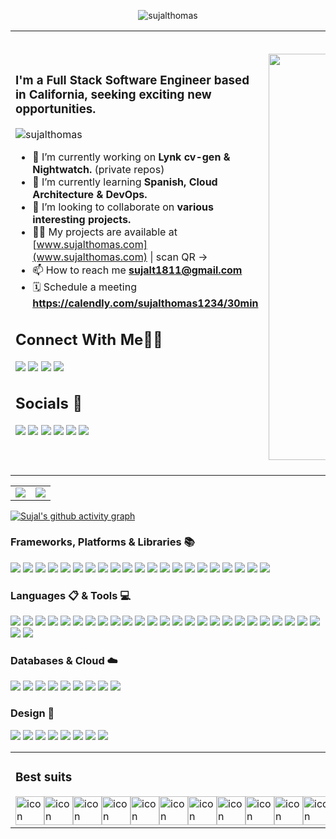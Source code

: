 <p align="center"> <img src="https://readme-typing-svg.demolab.com?font=Fira+Code&pause=1000&color=F731A6&width=435&lines=Hi%2C+I'm+Sujal+Thomas+👋🏻" alt="sujalthomas" /> </p>

<table border="0" cellspacing="0" cellpadding="0">
<tr>
<td style="border: none;">

<h3 align="left">I'm a Full Stack Software Engineer based in California, seeking exciting new opportunities.</h3>

<p align="left"> <img src="https://komarev.com/ghpvc/?username=sujalthomas&label=Profile%20views&color=0e75b6&style=for-the-badge" alt="sujalthomas" /> </p>

- 🔭 I’m currently working on **Lynk cv-gen & Nightwatch.** (private repos)
- 🌱 I’m currently learning **Spanish, Cloud Architecture & DevOps.**
- 👯 I’m looking to collaborate on **various interesting projects.**
- 👨‍💻 My projects are available at [www.sujalthomas.com](www.sujalthomas.com) | scan QR ->
- 📫 How to reach me **sujalt1811@gmail.com**
- 🗓 Schedule a meeting **https://calendly.com/sujalthomas1234/30min**

## Connect With Me👋🏼

<p align = "left">  
<a href="https://linkedin.com/in/sujal-thomas-tatipelli-b72120161/" target="blank"><img src="https://img.shields.io/badge/LinkedIn-0077B5?style=for-the-badge&logo=linkedin&logoColor=white"/></a>
<a href=""><img src="https://img.shields.io/badge/Gmail-D14836?style=for-the-badge&logo=gmail&logoColor=white"/></a>
<a href="https://www.instagram.com/@sujal_thomas" target="blank"><img src="https://img.shields.io/badge/Instagram-E4405F?style=for-the-badge&logo=instagram&logoColor=white"/></a>
<a href="https://discord.com/users/690010847719981094"><img src="https://img.shields.io/badge/Discord-%235865F2.svg?style=for-the-badge&logo=discord&logoColor=white"/></a>


</p> 

## Socials 💬


<a href="https://www.duolingo.com/profile/SujalThoma"><img src="https://img.shields.io/badge/Duolingo-%234DC730.svg?style=for-the-badge&logo=Duolingo&logoColor=white"/></a>
<a href="https://open.spotify.com/user/22fdghgc43n7lwpvssvqqthai?si=318f932e257f4368&nd=1"><img src="https://img.shields.io/badge/Spotify-1ED760?style=for-the-badge&logo=spotify&logoColor=white"/></a>
<a href="https://medium.com/@sujalt1811"><img src="https://img.shields.io/badge/Medium-12100E?style=for-the-badge&logo=medium&logoColor=white"/></a>
<a><img src="https://img.shields.io/badge/Twitter-%231DA1F2.svg?style=for-the-badge&logo=Twitter&logoColor=whit"/></a>
<a><img src="https://img.shields.io/badge/-LeetCode-FFA116?style=for-the-badge&logo=LeetCode&logoColor=black"/></a>
<a><img src="https://img.shields.io/badge/-Sololearn-3a464b?style=for-the-badge&logo=Sololearn&logoColor=white"/></a>


</td>
<td style="border: none;">

<h2 align="right"><img src="https://github.com/sujalthomas/sujalthomas/assets/42236789/85420bcb-0580-4a13-873c-7a44cdc34565" width="650px"></h2>

</td>
</tr>
</table>

<table>
  <tr>
    <td>
      <img src="https://streak-stats.demolab.com/?user=sujalthomas&theme=radical">
    </td>
    <td>
      <img src="https://github-readme-stats.vercel.app/api?username=sujalthomas&show_icons=true&theme=radical">
    </td>
  </tr>
</table>


[![Sujal's github activity graph](https://github-readme-activity-graph.vercel.app/graph?username=sujalthomas&theme=react-dark)](https://github.com/sujalthomas/github-readme-activity-graph)

### Frameworks, Platforms & Libraries 📚

<a><img src="https://img.shields.io/badge/Apache%20Kafka-000?style=for-the-badge&logo=apachekafka"/></a>
<a><img src="https://img.shields.io/badge/chart.js-F5788D.svg?style=for-the-badge&logo=chart.js&logoColor=white"/></a>
<a><img src="https://img.shields.io/badge/django-%23092E20.svg?style=for-the-badge&logo=django&logoColor=white"/></a>
<a><img src="https://img.shields.io/badge/express.js-%23404d59.svg?style=for-the-badge&logo=express&logoColor=%2361DAFB"/></a>
<a><img src="https://img.shields.io/badge/FastAPI-005571?style=for-the-badge&logo=fastapi"/></a>
<a><img src="https://img.shields.io/badge/flask-%23000.svg?style=for-the-badge&logo=flask&logoColor=white"/></a>
<a><img src="https://img.shields.io/badge/Next-black?style=for-the-badge&logo=next.js&logoColor=white"/></a>
<a><img src="https://img.shields.io/badge/node.js-6DA55F?style=for-the-badge&logo=node.js&logoColor=white"/></a>
<a><img src="https://img.shields.io/badge/opencv-%23white.svg?style=for-the-badge&logo=opencv&logoColor=white"/></a>
<a><img src="https://img.shields.io/badge/Rabbitmq-FF6600?style=for-the-badge&logo=rabbitmq&logoColor=white"/></a>
<a><img src="https://img.shields.io/badge/react-%2320232a.svg?style=for-the-badge&logo=react&logoColor=%2361DAFB"/></a>
<a><img src="https://img.shields.io/badge/react_native-%2320232a.svg?style=for-the-badge&logo=react&logoColor=%2361DAFB"/></a>
<a><img src="https://img.shields.io/badge/SASS-hotpink.svg?style=for-the-badge&logo=SASS&logoColor=white"/></a>
<a><img src="https://img.shields.io/badge/spring-%236DB33F.svg?style=for-the-badge&logo=spring&logoColor=white"/></a>
<a><img src="https://img.shields.io/badge/tailwindcss-%2338B2AC.svg?style=for-the-badge&logo=tailwind-css&logoColor=white"/></a>
<a><img src="https://img.shields.io/badge/threejs-black?style=for-the-badge&logo=three.js&logoColor=white"/></a>
<a><img src="https://img.shields.io/badge/Thymeleaf-%23005C0F.svg?style=for-the-badge&logo=Thymeleaf&logoColor=white"/></a>
<a><img src="https://img.shields.io/badge/vite-%23646CFF.svg?style=for-the-badge&logo=vite&logoColor=white"/></a>
<a><img src="https://img.shields.io/badge/windicss-48B0F1.svg?style=for-the-badge&logo=windi-css&logoColor=white"/></a>
<a><img src="https://img.shields.io/badge/yarn-%232C8EBB.svg?style=for-the-badge&logo=yarn&logoColor=white"/></a>
<a><img src="https://img.shields.io/badge/Apache%20Spark-FDEE21?style=flat-square&logo=apachespark&logoColor=black"/></a>

### Languages 📋 & Tools 💻

<a><img src="https://img.shields.io/badge/css3-%231572B6.svg?style=for-the-badge&logo=css3&logoColor=white"/></a>
<a><img src="https://img.shields.io/badge/html5-%23E34F26.svg?style=for-the-badge&logo=html5&logoColor=white"/></a>
<a><img src="https://img.shields.io/badge/java-%23ED8B00.svg?style=for-the-badge&logo=openjdk&logoColor=white"/></a>
<a><img src="https://img.shields.io/badge/javascript-%23323330.svg?style=for-the-badge&logo=javascript&logoColor=%23F7DF1E"/></a>
<a><img src="https://img.shields.io/badge/markdown-%23000000.svg?style=for-the-badge&logo=markdown&logoColor=white"/></a>
<a><img src="https://img.shields.io/badge/python-3670A0?style=for-the-badge&logo=python&logoColor=ffdd54"/></a>
<a><img src="https://img.shields.io/badge/r-%23276DC3.svg?style=for-the-badge&logo=r&logoColor=white"/></a>
<a><img src="https://img.shields.io/badge/shell_script-%23121011.svg?style=for-the-badge&logo=gnu-bash&logoColor=white"/></a>
<a><img src="https://img.shields.io/badge/Solidity-%23363636.svg?style=for-the-badge&logo=solidity&logoColor=white"/></a>
<a><img src="https://img.shields.io/badge/typescript-%23007ACC.svg?style=for-the-badge&logo=typescript&logoColor=white"/></a>
<a><img src="https://img.shields.io/badge/gitlab%20ci-%23181717.svg?style=for-the-badge&logo=gitlab&logoColor=white"/></a>
<a><img src="https://img.shields.io/badge/git-%23F05033.svg?style=for-the-badge&logo=git&logoColor=white"/></a>
<a><img src="https://img.shields.io/badge/github-%23121011.svg?style=for-the-badge&logo=github&logoColor=white"/></a>
<a><img src="https://img.shields.io/badge/-selenium-%43B02A?style=for-the-badge&logo=selenium&logoColor=white"/></a>
<a><img src="https://img.shields.io/badge/confluence-%23172BF4.svg?style=for-the-badge&logo=confluence&logoColor=white"/></a>
<a><img src="https://img.shields.io/badge/Gradle-02303A.svg?style=for-the-badge&logo=Gradle&logoColor=white"/></a>
<a><img src="https://img.shields.io/badge/jira-%230A0FFF.svg?style=for-the-badge&logo=jira&logoColor=white"/></a>
<a><img src="https://img.shields.io/badge/kubernetes-%23326ce5.svg?style=for-the-badge&logo=kubernetes&logoColor=white"/></a>
<a><img src="https://img.shields.io/badge/Postman-FF6C37?style=for-the-badge&logo=postman&logoColor=white"/></a>
<a><img src="https://img.shields.io/badge/power_bi-F2C811?style=for-the-badge&logo=powerbi&logoColor=black"/></a>
<a><img src="https://img.shields.io/badge/Babel-F9DC3e?style=for-the-badge&logo=babel&logoColor=black"/></a>
<a><img src="https://img.shields.io/badge/Apache%20Maven-C71A36?style=for-the-badge&logo=Apache%20Maven&logoColor=white"/></a>
<a><img src="https://img.shields.io/badge/Matplotlib-%23ffffff.svg?style=for-the-badge&logo=Matplotlib&logoColor=black"/></a>
<a><img src="https://img.shields.io/badge/numpy-%23013243.svg?style=for-the-badge&logo=numpy&logoColor=white"/></a>
<a><img src="https://img.shields.io/badge/pandas-%23150458.svg?style=for-the-badge&logo=pandas&logoColor=white"/></a>
<a><img src="https://img.shields.io/badge/scikit--learn-%23F7931E.svg?style=for-the-badge&logo=scikit-learn&logoColor=white"/></a>
<a><img src="https://img.shields.io/badge/chatGPT-74aa9c?style=for-the-badge&logo=openai&logoColor=white"/></a>


### Databases & Cloud ☁️

<a><img src="https://img.shields.io/badge/Firebase-039BE5?style=for-the-badge&logo=Firebase&logoColor=white"/></a>
<a><img src="https://img.shields.io/badge/mysql-%2300f.svg?style=for-the-badge&logo=mysql&logoColor=white"/></a>
<a><img src="https://img.shields.io/badge/redis-%23DD0031.svg?style=for-the-badge&logo=redis&logoColor=white"/></a>
<a><img src="https://img.shields.io/badge/sqlite-%2307405e.svg?style=for-the-badge&logo=sqlite&logoColor=white"/></a>
<a><img src="https://img.shields.io/badge/AWS-%23FF9900.svg?style=for-the-badge&logo=amazon-aws&logoColor=white"/></a>
<a><img src="https://img.shields.io/badge/firebase-%23039BE5.svg?style=for-the-badge&logo=firebase"/></a>
<a><img src="https://img.shields.io/badge/GoogleCloud-%234285F4.svg?style=for-the-badge&logo=google-cloud&logoColor=white"/></a>
<a><img src="https://img.shields.io/badge/netlify-%23000000.svg?style=for-the-badge&logo=netlify&logoColor=#00C7B7"/></a>
<a><img src="https://img.shields.io/badge/vercel-%23000000.svg?style=for-the-badge&logo=vercel&logoColor=white"/></a>


### Design 🎨

<a><img src="https://img.shields.io/badge/Adobe%20After%20Effects-9999FF.svg?style=for-the-badge&logo=Adobe%20After%20Effects&logoColor=white"/></a>
<a><img src="https://img.shields.io/badge/adobe%20illustrator-%23FF9A00.svg?style=for-the-badge&logo=adobe%20illustrator&logoColor=white"/></a>
<a><img src="https://img.shields.io/badge/Adobe%20Lightroom-31A8FF.svg?style=for-the-badge&logo=Adobe%20Lightroom&logoColor=white"/></a>
<a><img src="https://img.shields.io/badge/adobe%20photoshop-%2331A8FF.svg?style=for-the-badge&logo=adobe%20photoshop&logoColor=white"/></a>
<a><img src="https://img.shields.io/badge/Adobe%20Premiere%20Pro-9999FF.svg?style=for-the-badge&logo=Adobe%20Premiere%20Pro&logoColor=white"/></a>
<a><img src="https://img.shields.io/badge/Adobe%20XD-470137?style=for-the-badge&logo=Adobe%20XD&logoColor=#FF61F6"/></a>
<a><img src="https://img.shields.io/badge/Canva-%2300C4CC.svg?style=for-the-badge&logo=Canva&logoColor=white"/></a>
<a><img src="https://img.shields.io/badge/figma-%23F24E1E.svg?style=for-the-badge&logo=figma&logoColor=white"/></a>

<table border="0" cellspacing="0" cellpadding="0">
<tr>
<td style="border: none;">

### Best suits

<div style="display: flex; align-items: flex-start;">
    <img src="https://techstack-generator.vercel.app/js-icon.svg" alt="icon" width="46" height="46" />
    <img src="https://techstack-generator.vercel.app/react-icon.svg" alt="icon" width="46" height="46" />
    <img src="https://techstack-generator.vercel.app/sass-icon.svg" alt="icon" width="46" height="46" />
    <img src="https://techstack-generator.vercel.app/python-icon.svg" alt="icon" width="46" height="46" />
    <img src="https://techstack-generator.vercel.app/django-icon.svg" alt="icon" width="46" height="46" />
    <img src="https://techstack-generator.vercel.app/restapi-icon.svg" alt="icon" width="46" height="46" />
    <img src="https://techstack-generator.vercel.app/github-icon.svg" alt="icon" width="46" height="46" />
    <img src="https://techstack-generator.vercel.app/docker-icon.svg" alt="icon" width="46" height="46" />
    <img src="https://techstack-generator.vercel.app/graphql-icon.svg" alt="icon" width="46" height="46" />
    <img src="https://techstack-generator.vercel.app/kubernetes-icon.svg" alt="icon" width="46" height="46" />
    <img src="https://techstack-generator.vercel.app/aws-icon.svg" alt="icon" width="46" height="46" />
    <img src="https://techstack-generator.vercel.app/nginx-icon.svg" alt="icon" width="46" height="46" />
    <img src="https://techstack-generator.vercel.app/mysql-icon.svg" alt="icon" width="46" height="46" />
    <img src="https://techstack-generator.vercel.app/java-icon.svg" alt="icon" width="46" height="46" />
    <img src="https://techstack-generator.vercel.app/ts-icon.svg" alt="icon" width="46" height="46" />
</div>


</td>
<td style="border: none;">

![Jokes Card](https://readme-jokes.vercel.app/api)

</td>
</tr>
</table>
